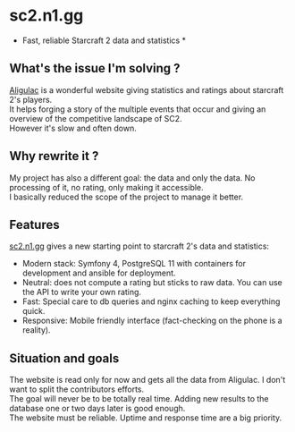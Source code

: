 sc2.n1.gg
=========
* Fast, reliable Starcraft 2 data and statistics *

## What's the issue I'm solving ?
[Aligulac](http://aligulac.com) is a wonderful website giving statistics and ratings about starcraft 2's players.  
It helps forging a story of the multiple events that occur and giving an overview of the competitive landscape of SC2.  
However it's slow and often down.

## Why rewrite it ?
My project has also a different goal: the data and only the data. No processing of it, no rating, only making it accessible.  
I basically reduced the scope of the project to manage it better.

## Features
[sc2.n1.gg](https://sc2.n1.gg) gives a new starting point to starcraft 2's data and statistics:
- Modern stack: Symfony 4, PostgreSQL 11 with containers for development and ansible for deployment.
- Neutral: does not compute a rating but sticks to raw data. You can use the API to write your own rating.
- Fast: Special care to db queries and nginx caching to keep everything quick.
- Responsive: Mobile friendly interface (fact-checking on the phone is a reality).

## Situation and goals
The website is read only for now and gets all the data from Aligulac. I don't want to split the contributors efforts.  
The goal will never be to be totally real time. Adding new results to the database one or two days later is good enough.  
The website must be reliable. Uptime and response time are a big priority.
